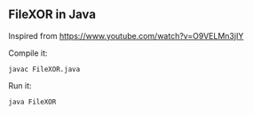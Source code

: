 ## FileXOR in Java

Inspired from https://www.youtube.com/watch?v=O9VELMn3jIY

Compile it:
```shell
javac FileXOR.java
```

Run it:
```shell
java FileXOR
```